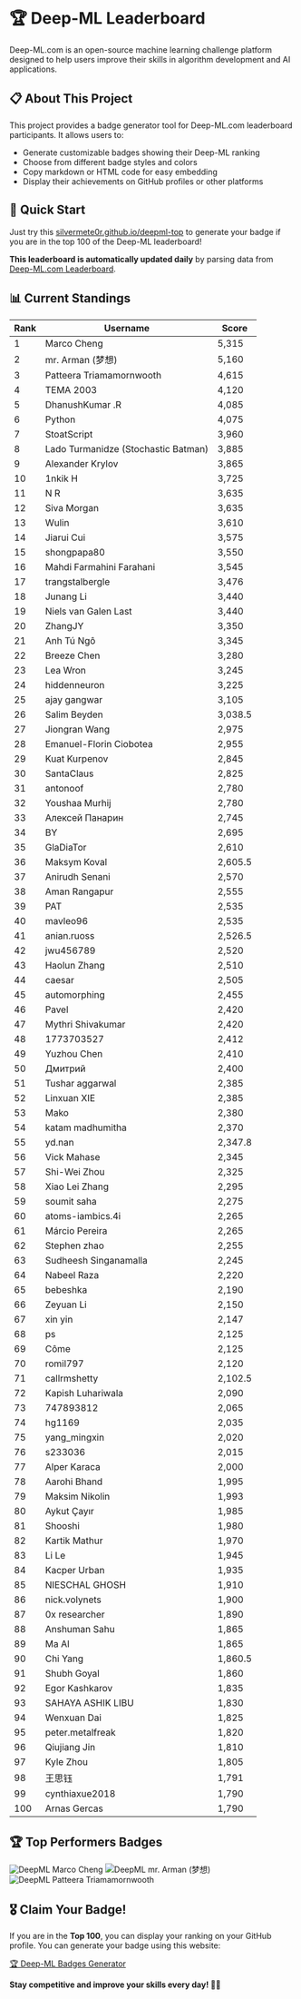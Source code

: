 # 🏆 Deep-ML Leaderboard

Deep-ML.com is an open-source machine learning challenge platform designed to help users improve their skills in algorithm development and AI applications.  

## 📋 About This Project

This project provides a badge generator tool for Deep-ML.com leaderboard participants. It allows users to:
- Generate customizable badges showing their Deep-ML ranking
- Choose from different badge styles and colors
- Copy markdown or HTML code for easy embedding
- Display their achievements on GitHub profiles or other platforms

## 🚀 Quick Start

Just try this [silvermete0r.github.io/deepml-top](https://silvermete0r.github.io/deepml-top) to generate your badge if you are in the top 100 of the Deep-ML leaderboard!

**This leaderboard is automatically updated daily** by parsing data from [Deep-ML.com Leaderboard](https://www.deep-ml.com/leaderboard).  

## 📊 Current Standings  

<!-- LEADERBOARD_START -->
| Rank | Username | Score |
|------|---------|-------|
| 1 | Marco Cheng | 5,315 |
| 2 | mr. Arman (梦想) | 5,160 |
| 3 | Patteera Triamamornwooth | 4,615 |
| 4 | ТЕМА 2003 | 4,120 |
| 5 | DhanushKumar .R | 4,085 |
| 6 | Python | 4,075 |
| 7 | StoatScript | 3,960 |
| 8 | Lado Turmanidze (Stochastic Batman) | 3,885 |
| 9 | Alexander Krylov | 3,865 |
| 10 | 1nkik H | 3,725 |
| 11 | N R | 3,635 |
| 12 | Siva Morgan | 3,635 |
| 13 | Wulin | 3,610 |
| 14 | Jiarui Cui | 3,575 |
| 15 | shongpapa80 | 3,550 |
| 16 | Mahdi Farmahini Farahani | 3,545 |
| 17 | trangstalbergle | 3,476 |
| 18 | Junang Li | 3,440 |
| 19 | Niels van Galen Last | 3,440 |
| 20 | ZhangJY | 3,350 |
| 21 | Anh Tú Ngô | 3,345 |
| 22 | Breeze Chen | 3,280 |
| 23 | Lea Wron | 3,245 |
| 24 | hiddenneuron | 3,225 |
| 25 | ajay gangwar | 3,105 |
| 26 | Salim Beyden | 3,038.5 |
| 27 | Jiongran Wang | 2,975 |
| 28 | Emanuel-Florin Ciobotea | 2,955 |
| 29 | Kuat Kurpenov | 2,845 |
| 30 | SantaClaus | 2,825 |
| 31 | antonoof | 2,780 |
| 32 | Youshaa Murhij | 2,780 |
| 33 | Алексей Панарин | 2,745 |
| 34 | BY | 2,695 |
| 35 | GlaDiaTor | 2,610 |
| 36 | Maksym Koval | 2,605.5 |
| 37 | Anirudh Senani | 2,570 |
| 38 | Aman Rangapur | 2,555 |
| 39 | PAT | 2,535 |
| 40 | mavleo96 | 2,535 |
| 41 | anian.ruoss | 2,526.5 |
| 42 | jwu456789 | 2,520 |
| 43 | Haolun Zhang | 2,510 |
| 44 | caesar | 2,505 |
| 45 | automorphing | 2,455 |
| 46 | Pavel | 2,420 |
| 47 | Mythri Shivakumar | 2,420 |
| 48 | 1773703527 | 2,412 |
| 49 | Yuzhou Chen | 2,410 |
| 50 | Дмитрий | 2,400 |
| 51 | Tushar aggarwal | 2,385 |
| 52 | Linxuan XIE | 2,385 |
| 53 | Mako | 2,380 |
| 54 | katam madhumitha | 2,370 |
| 55 | yd.nan | 2,347.8 |
| 56 | Vick Mahase | 2,345 |
| 57 | Shi-Wei Zhou | 2,325 |
| 58 | Xiao Lei Zhang | 2,295 |
| 59 | soumit saha | 2,275 |
| 60 | atoms-iambics.4i | 2,265 |
| 61 | Márcio Pereira | 2,265 |
| 62 | Stephen zhao | 2,255 |
| 63 | Sudheesh Singanamalla | 2,245 |
| 64 | Nabeel Raza | 2,220 |
| 65 | bebeshka | 2,190 |
| 66 | Zeyuan Li | 2,150 |
| 67 | xin yin | 2,147 |
| 68 | ps | 2,125 |
| 69 | Côme | 2,125 |
| 70 | romil797 | 2,120 |
| 71 | callrmshetty | 2,102.5 |
| 72 | Kapish Luhariwala | 2,090 |
| 73 | 747893812 | 2,065 |
| 74 | hg1169 | 2,035 |
| 75 | yang_mingxin | 2,020 |
| 76 | s233036 | 2,015 |
| 77 | Alper Karaca | 2,000 |
| 78 | Aarohi Bhand | 1,995 |
| 79 | Maksim Nikolin | 1,993 |
| 80 | Aykut Çayır | 1,985 |
| 81 | Shooshi | 1,980 |
| 82 | Kartik Mathur | 1,970 |
| 83 | Li Le | 1,945 |
| 84 | Kacper Urban | 1,935 |
| 85 | NIESCHAL GHOSH | 1,910 |
| 86 | nick.volynets | 1,900 |
| 87 | 0x researcher | 1,890 |
| 88 | Anshuman Sahu | 1,865 |
| 89 | Ma Al | 1,865 |
| 90 | Chi Yang | 1,860.5 |
| 91 | Shubh Goyal | 1,860 |
| 92 | Egor Kashkarov | 1,835 |
| 93 | SAHAYA ASHIK LIBU | 1,830 |
| 94 | Wenxuan Dai | 1,825 |
| 95 | peter.metalfreak | 1,820 |
| 96 | Qiujiang Jin | 1,810 |
| 97 | Kyle Zhou | 1,805 |
| 98 | 王思钰 | 1,791 |
| 99 | cynthiaxue2018 | 1,790 |
| 100 | Arnas Gercas | 1,790 |
<!-- LEADERBOARD_END -->

## 🏆 Top Performers Badges

<!-- BADGES_START -->
![DeepML Marco Cheng](https://img.shields.io/badge/dynamic/json?url=https%3A%2F%2Fraw.githubusercontent.com%2Fsilvermete0r%2Fdeepml-top%2Fmain%2Fbadges.json&query=%24.4091c1a21900bd2c7d3f4e343acddda1.label&prefix=Rank%20&style=for-the-badge&label=%F0%9F%9A%80%20DeepML&color=blue&link=https%3A%2F%2Fwww.deep-ml.com%2Fleaderboard)
![DeepML mr. Arman (梦想)](https://img.shields.io/badge/dynamic/json?url=https%3A%2F%2Fraw.githubusercontent.com%2Fsilvermete0r%2Fdeepml-top%2Fmain%2Fbadges.json&query=%24.1247b1b5b9cd95e98d7ff7438207406f.label&prefix=Rank%20&style=for-the-badge&label=%F0%9F%9A%80%20DeepML&color=blue&link=https%3A%2F%2Fwww.deep-ml.com%2Fleaderboard)
![DeepML Patteera Triamamornwooth](https://img.shields.io/badge/dynamic/json?url=https%3A%2F%2Fraw.githubusercontent.com%2Fsilvermete0r%2Fdeepml-top%2Fmain%2Fbadges.json&query=%24.0eeb1bc570f4ebaca4c3c1d5794e9de9.label&prefix=Rank%20&style=for-the-badge&label=%F0%9F%9A%80%20DeepML&color=blue&link=https%3A%2F%2Fwww.deep-ml.com%2Fleaderboard)
<!-- BADGES_END -->

## 🎖 Claim Your Badge!  

If you are in the **Top 100**, you can display your ranking on your GitHub profile. You can generate your badge using this website:

[🏆 Deep-ML Badges Generator](https://silvermete0r.github.io/deepml-top/)

**Stay competitive and improve your skills every day! 🚀🔥**